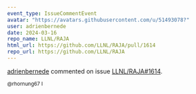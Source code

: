 ```yaml
---
event_type: IssueCommentEvent
avatar: "https://avatars.githubusercontent.com/u/51493078?"
user: adrienbernede
date: 2024-03-16
repo_name: LLNL/RAJA
html_url: https://github.com/LLNL/RAJA/pull/1614
repo_url: https://github.com/LLNL/RAJA
---
```


<a href='https://github.com/adrienbernede' target='_blank'>adrienbernede</a> commented on issue <a href='https://github.com/LLNL/RAJA/pull/1614' target='_blank'>LLNL/RAJA#1614</a>.

<small>@rhornung67 I